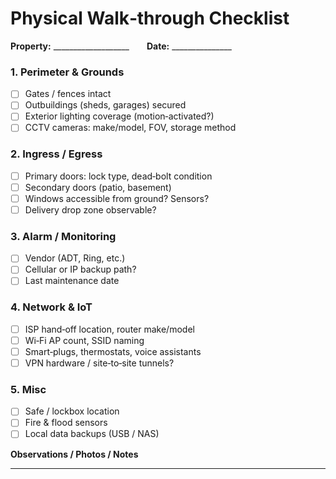 # Physical Walk‑through Checklist

**Property:** ___________________  **Date:** _______________

### 1. Perimeter & Grounds
- [ ] Gates / fences intact
- [ ] Outbuildings (sheds, garages) secured
- [ ] Exterior lighting coverage (motion‑activated?)
- [ ] CCTV cameras: make/model, FOV, storage method

### 2. Ingress / Egress
- [ ] Primary doors: lock type, dead‑bolt condition
- [ ] Secondary doors (patio, basement)
- [ ] Windows accessible from ground? Sensors?
- [ ] Delivery drop zone observable?

### 3. Alarm / Monitoring
- [ ] Vendor (ADT, Ring, etc.)
- [ ] Cellular or IP backup path?
- [ ] Last maintenance date

### 4. Network & IoT
- [ ] ISP hand‑off location, router make/model
- [ ] Wi‑Fi AP count, SSID naming
- [ ] Smart‑plugs, thermostats, voice assistants
- [ ] VPN hardware / site‑to‑site tunnels?

### 5. Misc
- [ ] Safe / lockbox location
- [ ] Fire & flood sensors
- [ ] Local data backups (USB / NAS)

**Observations / Photos / Notes**

----------------------------------------------------------------------
